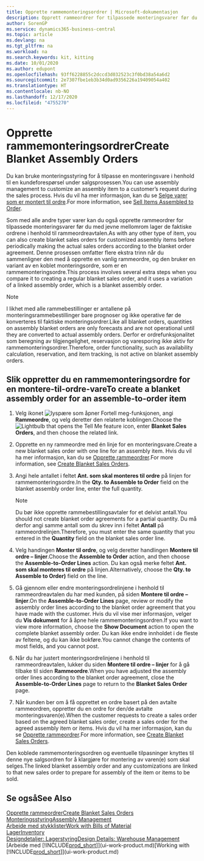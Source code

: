 ```yaml
---
title: Opprette rammemonteringsordrer | Microsoft-dokumentasjon
description: Opprett rammeordrer for tilpassede monteringsvarer før du med jevne mellomrom oppretter de faktiske ordrene i henhold til rammeordreavtalen.
author: SorenGP
ms.service: dynamics365-business-central
ms.topic: article
ms.devlang: na
ms.tgt_pltfrm: na
ms.workload: na
ms.search.keywords: kit, kitting
ms.date: 10/01/2020
ms.author: edupont
ms.openlocfilehash: 93ff6228855c2dccd3d032523c3f0bd38a54a6d2
ms.sourcegitcommit: 2e7307fbe1eb3b34d0ad9356226a19409054a402
ms.translationtype: HT
ms.contentlocale: nb-NO
ms.lasthandoff: 12/17/2020
ms.locfileid: "4755270"
---
```

# <a name="create-blanket-assembly-orders"></a><span data-ttu-id="e86a5-103">Opprette rammemonteringsordrer</span><span class="sxs-lookup"><span data-stu-id="e86a5-103">Create Blanket Assembly Orders</span></span>
<span data-ttu-id="e86a5-104">Du kan bruke monteringsstyring for å tilpasse en monteringsvare i henhold til en kundeforespørsel under salgsprosessen.</span><span class="sxs-lookup"><span data-stu-id="e86a5-104">You can use assembly management to customize an assembly item to a customer’s request during the sales process.</span></span> <span data-ttu-id="e86a5-105">Hvis du vil ha mer informasjon, kan du se [Selge varer som er montert til ordre](assembly-how-to-sell-items-assembled-to-order.md).</span><span class="sxs-lookup"><span data-stu-id="e86a5-105">For more information, see [Sell Items Assembled to Order](assembly-how-to-sell-items-assembled-to-order.md).</span></span>  

 <span data-ttu-id="e86a5-106">Som med alle andre typer varer kan du også opprette rammeordrer for tilpassede monteringsvarer før du med jevne mellomrom lager de faktiske ordrene i henhold til rammeordreavtalen.</span><span class="sxs-lookup"><span data-stu-id="e86a5-106">As with any other type of item, you can also create blanket sales orders for customized assembly items before periodically making the actual sales orders according to the blanket order agreement.</span></span> <span data-ttu-id="e86a5-107">Denne prosessen omfatter flere ekstra trinn når du sammenligner den med å opprette en vanlig rammeordre, og den bruker en variant av en koblet monteringsordre, som er en rammemonteringsordre.</span><span class="sxs-lookup"><span data-stu-id="e86a5-107">This process involves several extra steps when you compare it to creating a regular blanket sales order, and it uses a variation of a linked assembly order, which is a blanket assembly order.</span></span>

> [!NOTE]  
>  <span data-ttu-id="e86a5-108">I likhet med alle rammebestillinger er antallene på monteringsrammebestillinger bare prognoser og ikke operative før de konverteres til faktiske monteringsordrer.</span><span class="sxs-lookup"><span data-stu-id="e86a5-108">Like all blanket orders, quantities on assembly blanket orders are only forecasts and are not operational until they are converted to actual assembly orders.</span></span> <span data-ttu-id="e86a5-109">Derfor er ordrefunksjonalitet som beregning av tilgjengelighet, reservasjon og varesporing ikke aktiv for rammemonteringsordrer.</span><span class="sxs-lookup"><span data-stu-id="e86a5-109">Therefore, order functionality, such as availability calculation, reservation, and item tracking, is not active on blanket assembly orders.</span></span>  

## <a name="to-create-a-blanket-assembly-order-for-an-assemble-to-order-item"></a><span data-ttu-id="e86a5-110">Slik oppretter du en rammemonteringsordre for en montere\-til\-ordre-vare</span><span class="sxs-lookup"><span data-stu-id="e86a5-110">To create a blanket assembly order for an assemble\-to\-order item</span></span>  
1. <span data-ttu-id="e86a5-111">Velg ikonet ![lyspære som åpner Fortell meg-funksjonen](media/ui-search/search_small.png "Fortell hva du vil gjøre"), angi **Rammeordre**, og velg deretter den relaterte koblingen.</span><span class="sxs-lookup"><span data-stu-id="e86a5-111">Choose the ![Lightbulb that opens the Tell Me feature](media/ui-search/search_small.png "Tell me what you want to do") icon, enter **Blanket Sales Orders**, and then choose the related link.</span></span>  
2. <span data-ttu-id="e86a5-112">Opprette en ny rammeordre med én linje for en monteringsvare.</span><span class="sxs-lookup"><span data-stu-id="e86a5-112">Create a new blanket sales order with one line for an assembly item.</span></span> <span data-ttu-id="e86a5-113">Hvis du vil ha mer informasjon, kan du se [Opprette rammeordrer](sales-how-to-create-blanket-sales-orders.md).</span><span class="sxs-lookup"><span data-stu-id="e86a5-113">For more information, see [Create Blanket Sales Orders](sales-how-to-create-blanket-sales-orders.md).</span></span>  
3. <span data-ttu-id="e86a5-114">Angi hele antallet i feltet **Ant. som skal monteres til ordre** på linjen for rammemonteringsordre.</span><span class="sxs-lookup"><span data-stu-id="e86a5-114">In the **Qty. to Assemble to Order** field on the blanket assembly order line, enter the full quantity.</span></span>

    > [!NOTE]  
    >  <span data-ttu-id="e86a5-115">Du bør ikke opprette rammebestillingsavtaler for et delvist antall.</span><span class="sxs-lookup"><span data-stu-id="e86a5-115">You should not create blanket order agreements for a partial quantity.</span></span> <span data-ttu-id="e86a5-116">Du må derfor angi samme antall som du skrev inn i feltet **Antall** på rammeordrelinjen.</span><span class="sxs-lookup"><span data-stu-id="e86a5-116">Therefore, you must enter the same quantity that you entered in the **Quantity** field on the blanket sales order line.</span></span>  

4. <span data-ttu-id="e86a5-117">Velg handingen **Monter til ordre**, og velg deretter handlingen **Montere til ordre – linjer**.</span><span class="sxs-lookup"><span data-stu-id="e86a5-117">Choose the **Assemble to Order** action, and then choose the **Assemble-to-Order Lines** action.</span></span> <span data-ttu-id="e86a5-118">Du kan også merke feltet **Ant. som skal monteres til ordre** på linjen.</span><span class="sxs-lookup"><span data-stu-id="e86a5-118">Alternatively, choose the **Qty. to Assemble to Order)** field on the line.</span></span>  
5. <span data-ttu-id="e86a5-119">Gå gjennom eller endre monteringsordrelinjene i henhold til rammeordreavtalen du har med kunden, på siden **Montere til ordre – linjer**.</span><span class="sxs-lookup"><span data-stu-id="e86a5-119">On the **Assemble-to-Order Lines** page, review or modify the assembly order lines according to the blanket order agreement that you have made with the customer.</span></span> <span data-ttu-id="e86a5-120">Hvis du vil vise mer informasjon, velger du **Vis dokument** for å åpne hele rammemonteringsordren.</span><span class="sxs-lookup"><span data-stu-id="e86a5-120">If you want to view more information, choose the **Show Document** action to open the complete blanket assembly order.</span></span> <span data-ttu-id="e86a5-121">Du kan ikke endre innholdet i de fleste av feltene, og du kan ikke bokføre.</span><span class="sxs-lookup"><span data-stu-id="e86a5-121">You cannot change the contents of most fields, and you cannot post.</span></span>  
6. <span data-ttu-id="e86a5-122">Når du har justert monteringsordrelinjene i henhold til rammeordreavtalen, lukker du siden **Montere til ordre – linjer** for å gå tilbake til siden **Rammeordre**.</span><span class="sxs-lookup"><span data-stu-id="e86a5-122">When you have adjusted the assembly order lines according to the blanket order agreement, close the **Assemble-to-Order Lines** page to return to the **Blanket Sales Order** page.</span></span>  
7. <span data-ttu-id="e86a5-123">Når kunden ber om å få opprettet en ordre basert på den avtalte rammeordren, oppretter du en ordre for den/de avtalte monteringsvaren(e).</span><span class="sxs-lookup"><span data-stu-id="e86a5-123">When the customer requests to create a sales order based on the agreed blanket sales order, create a sales order for the agreed assembly item or items.</span></span> <span data-ttu-id="e86a5-124">Hvis du vil ha mer informasjon, kan du se [Opprette rammeordrer](sales-how-to-create-blanket-sales-orders.md).</span><span class="sxs-lookup"><span data-stu-id="e86a5-124">For more information, see [Create Blanket Sales Orders](sales-how-to-create-blanket-sales-orders.md).</span></span>

<span data-ttu-id="e86a5-125">Den koblede rammemonteringsordren og eventuelle tilpasninger knyttes til denne nye salgsordren for å klargjøre for montering av varen(e) som skal selges.</span><span class="sxs-lookup"><span data-stu-id="e86a5-125">The linked blanket assembly order and any customizations are linked to that new sales order to prepare for assembly of the item or items to be sold.</span></span>  

## <a name="see-also"></a><span data-ttu-id="e86a5-126">Se også</span><span class="sxs-lookup"><span data-stu-id="e86a5-126">See Also</span></span>
[<span data-ttu-id="e86a5-127">Opprette rammeordrer</span><span class="sxs-lookup"><span data-stu-id="e86a5-127">Create Blanket Sales Orders</span></span>](sales-how-to-create-blanket-sales-orders.md)  
[<span data-ttu-id="e86a5-128">Monteringsstyring</span><span class="sxs-lookup"><span data-stu-id="e86a5-128">Assembly Management</span></span>](assembly-assemble-items.md)  
[<span data-ttu-id="e86a5-129">Arbeide med stykklister</span><span class="sxs-lookup"><span data-stu-id="e86a5-129">Work with Bills of Material</span></span>](inventory-how-work-BOMs.md)  
[<span data-ttu-id="e86a5-130">Lager</span><span class="sxs-lookup"><span data-stu-id="e86a5-130">Inventory</span></span>](inventory-manage-inventory.md)  
[<span data-ttu-id="e86a5-131">Designdetaljer: Lagerstyring</span><span class="sxs-lookup"><span data-stu-id="e86a5-131">Design Details: Warehouse Management</span></span>](design-details-warehouse-management.md)  
<span data-ttu-id="e86a5-132">[Arbeide med [!INCLUDE[prod_short](includes/prod_short.md)]](ui-work-product.md)</span><span class="sxs-lookup"><span data-stu-id="e86a5-132">[Working with [!INCLUDE[prod_short](includes/prod_short.md)]](ui-work-product.md)</span></span>
